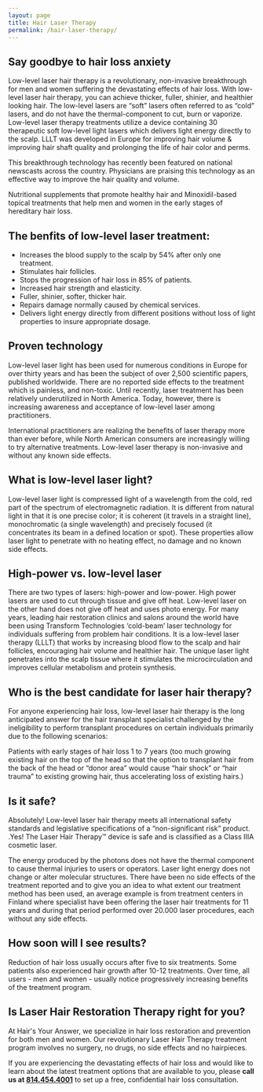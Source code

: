 ```yaml
---
layout: page
title: Hair Laser Therapy
permalink: /hair-laser-therapy/
---
```


## Say goodbye to hair loss anxiety 

Low-level laser hair therapy is a revolutionary, non-invasive breakthrough for men and women suffering the devastating effects of hair loss. With low-level laser hair therapy, you can achieve thicker, fuller, shinier, and healthier looking hair. The low-level lasers are “soft” lasers often referred to as “cold” lasers, and do not have the thermal-component to cut, burn or vaporize. Low-level laser therapy treatments utilize a device containing 30 therapeutic soft low-level light lasers which delivers light energy directly to the scalp. LLLT was developed in Europe for improving hair volume & improving hair shaft quality and prolonging the life of hair color and perms.

This breakthrough technology has recently been featured on national newscasts across the country. Physicians are praising this technology as an effective way to improve the hair quality and volume.

Nutritional supplements that promote healthy hair and Minoxidil-based topical treatments that help men and women in the early stages of hereditary hair loss.

## The benfits of low-level laser treatment:

- Increases the blood supply to the scalp by 54% after only one treatment.
- Stimulates hair follicles.
- Stops the progression of hair loss in 85% of patients.
- Increased hair strength and elasticity.
- Fuller, shinier, softer, thicker hair.
- Repairs damage normally caused by chemical services.
- Delivers light energy directly from different positions without loss of light properties to insure appropriate dosage.

## Proven technology

Low-level laser light has been used for numerous conditions in Europe for over thirty years and has been the subject of over 2,500 scientific papers, published worldwide. There are no reported side effects to the treatment which is painless, and non-toxic. Until recently, laser treatment has been relatively underutilized in North America. Today, however, there is increasing awareness and acceptance of low-level laser among practitioners.

International practitioners are realizing the benefits of laser therapy more than ever before, while North American consumers are increasingly willing to try alternative treatments. Low-level laser therapy is non-invasive and without any known side effects.

## What is low-level laser light?

Low-level laser light is compressed light of a wavelength from the cold, red part of the spectrum of electromagnetic radiation. It is different from natural light in that it is one precise color; it is coherent (it travels in a straight line), monochromatic (a single wavelength) and precisely focused (it concentrates its beam in a defined location or spot). These properties allow laser light to penetrate with no heating effect, no damage and no known side effects.

## High-power vs. low-level laser

There are two types of lasers: high-power and low-power. High power lasers are used to cut through tissue and give off heat. Low-level laser on the other hand does not give off heat and uses photo energy. For many years, leading hair restoration clinics and salons around the world have been using Transform Technologies ‘cold-beam’ laser technology for individuals suffering from problem hair conditions. It is a low-level laser therapy (LLLT) that works by increasing blood flow to the scalp and hair follicles, encouraging hair volume and healthier hair. The unique laser light penetrates into the scalp tissue where it stimulates the microcirculation and improves cellular metabolism and protein synthesis.

## Who is the best candidate for laser hair therapy?

For anyone experiencing hair loss, low-level laser hair therapy is the long anticipated answer for the hair transplant specialist challenged by the ineligibility to perform transplant procedures on certain individuals primarily due to the following scenarios:

Patients with early stages of hair loss 1 to 7 years (too much growing existing hair on the top of the head so that the option to transplant hair from the back of the head or “donor area” would cause “hair shock” or “hair trauma” to existing growing hair, thus accelerating loss of existing hairs.)

## Is it safe?

Absolutely! Low-level laser hair therapy meets all international safety standards and legislative specifications of a “non-significant risk” product. .Yes! The Laser Hair Therapy™ device is safe and is classified as a Class IIIA cosmetic laser.

The energy produced by the photons does not have the thermal component to cause thermal injuries to users or operators. Laser light energy does not change or alter molecular structures. There have been no side effects of the treatment reported and to give you an idea to what extent our treatment method has been used, an average example is from treatment centers in Finland where specialist have been offering the laser hair treatments for 11 years and during that period performed over 20.000 laser procedures, each without any side effects.

## How soon will I see results?

Reduction of hair loss usually occurs after five to six treatments. Some patients also experienced hair growth after 10-12 treatments. Over time, all users - men and women - usually notice progressively increasing benefits of the treatment program.

## Is Laser Hair Restoration Therapy right for you?
At Hair's Your Answer, we specialize in hair loss restoration and prevention for both men and women. Our revolutionary Laser Hair Therapy treatment program involves no surgery, no drugs, no side effects and no hairpieces.

If you are experiencing the devastating effects of hair loss and would like to learn about the latest treatment options that are available to you, please **call us at [814.454.4001](tel:814-454-4001)** to set up a free, confidential hair loss consultation.
